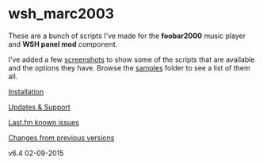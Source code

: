 # wsh_marc2003

These are a bunch of scripts I've made for the **foobar2000** music player and **WSH panel mod** component.

I've added a few [screenshots](https://github.com/19379/wsh_marc2003/wiki/Screenshots) to show some of the scripts that are available and the options they have. Browse the [samples](https://github.com/19379/wsh_marc2003/tree/master/samples) folder to see a list of them all.

[Installation](https://github.com/19379/wsh_marc2003/wiki/Installation)

[Updates & Support](https://github.com/19379/wsh_marc2003/wiki/Updates-&-Support)

[Last.fm known issues](https://github.com/19379/wsh_marc2003/issues/3)

[Changes from previous versions](https://github.com/19379/wsh_marc2003/wiki/Changes-from-previous-versions)

v6.4 02-09-2015
